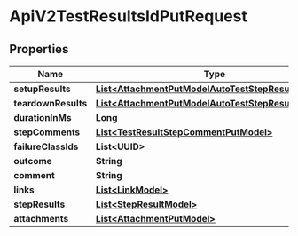 

# ApiV2TestResultsIdPutRequest


## Properties

| Name | Type | Description | Notes |
|------------ | ------------- | ------------- | -------------|
|**setupResults** | [**List&lt;AttachmentPutModelAutoTestStepResultsModel&gt;**](AttachmentPutModelAutoTestStepResultsModel.md) |  |  [optional] |
|**teardownResults** | [**List&lt;AttachmentPutModelAutoTestStepResultsModel&gt;**](AttachmentPutModelAutoTestStepResultsModel.md) |  |  [optional] |
|**durationInMs** | **Long** |  |  [optional] |
|**stepComments** | [**List&lt;TestResultStepCommentPutModel&gt;**](TestResultStepCommentPutModel.md) |  |  [optional] |
|**failureClassIds** | **List&lt;UUID&gt;** |  |  [optional] |
|**outcome** | **String** |  |  [optional] |
|**comment** | **String** |  |  [optional] |
|**links** | [**List&lt;LinkModel&gt;**](LinkModel.md) |  |  [optional] |
|**stepResults** | [**List&lt;StepResultModel&gt;**](StepResultModel.md) |  |  [optional] |
|**attachments** | [**List&lt;AttachmentPutModel&gt;**](AttachmentPutModel.md) |  |  [optional] |



